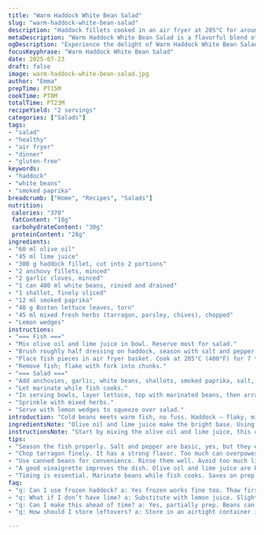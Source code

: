 ```yaml
---
title: "Warm Haddock White Bean Salad"
slug: "warm-haddock-white-bean-salad"
description: "Haddock fillets cooked in an air fryer at 205°C for around 8 minutes, then flaked. White beans marinated with anchovy paste, garlic, shallots, and smoked paprika. Mixed with torn Boston lettuce and fresh herbs like tarragon and parsley. Dressed with a citrusy vinaigrette of olive oil and lime juice. Served with lemon wedges to squeeze over. No nuts, dairy, gluten or eggs."
metaDescription: "Warm Haddock White Bean Salad is a flavorful blend of flaky fish, marinated beans, and fresh greens. Perfect for a light meal."
ogDescription: "Experience the delight of Warm Haddock White Bean Salad. Fresh, zesty, and packed with protein, it's a must-try."
focusKeyphrase: "Warm Haddock White Bean Salad"
date: 2025-07-23
draft: false
image: warm-haddock-white-bean-salad.jpg
author: "Emma"
prepTime: PT15M
cookTime: PT8M
totalTime: PT23M
recipeYield: "2 servings"
categories: ["Salads"]
tags:
- "salad"
- "healthy"
- "air fryer"
- "dinner"
- "gluten-free"
keywords:
- "haddock"
- "white beans"
- "smoked paprika"
breadcrumb: ["Home", "Recipes", "Salads"]
nutrition: 
 calories: "370"
 fatContent: "18g"
 carbohydrateContent: "30g"
 proteinContent: "28g"
ingredients:
- "60 ml olive oil"
- "45 ml lime juice"
- "300 g haddock fillet, cut into 2 portions"
- "2 anchovy fillets, minced"
- "2 garlic cloves, minced"
- "1 can 400 ml white beans, rinsed and drained"
- "1 shallot, finely sliced"
- "12 ml smoked paprika"
- "40 g Boston lettuce leaves, torn"
- "45 ml mixed fresh herbs (tarragon, parsley, chives), chopped"
- "Lemon wedges"
instructions:
- "=== Fish ==="
- "Mix olive oil and lime juice in bowl. Reserve most for salad."
- "Brush roughly half dressing on haddock, season with salt and pepper."
- "Place fish pieces in air fryer basket. Cook at 205°C (400°F) for 7 to 9 minutes, longer if thick."
- "Remove fish; flake with fork into chunks."
- "=== Salad ==="
- "Add anchovies, garlic, white beans, shallots, smoked paprika, salt, and pepper to remaining dressing. Stir well."
- "Let marinate while fish cooks."
- "In serving bowls, layer lettuce, top with marinated beans, then arrange flaked haddock on top."
- "Sprinkle with mixed herbs."
- "Serve with lemon wedges to squeeze over salad."
introduction: "Cold beans meets warm fish, no fuss. Haddock — flaky, mild — air fried. Brushed with lime oil, light, bright. Anchovies ground down, sharpness hidden in smooth beans. Shallots give a bit of crunch, garlic punches through. Smoked paprika twists smoky into the mix, sweet yet deep. Boston lettuce torn, crisp and fresh. Herbs chopped, mingling with mint replaced by tarragon — subtle anise. Citrus laces everything, lemon wedges squeezed at the table. Quick, clean, packed with protein and fibre. No gluten, lactose, eggs, nuts. Just air fryer and a bowl. Simple layers, textural pockets. Fork in. Fish flakes, beans smooth, lettuce crisp. Each bite different. Warm-white beans, zingy oil, herbal freshness. No leftovers here."
ingredientsNote: "Olive oil and lime juice make the bright base. Using lime instead of lemon adds a zestier citrus note that pairs well with smoked paprika. Replace anchovy fillets with 12 ml anchovy paste — easier to dissolve evenly into the dressing. Smoked paprika takes the place of sweet paprika to add subtle smokiness and complexity. Boston lettuce stays for crunch and color, but swap mint for tarragon for a more aromatic herbal touch — tarragon’s anise flavor contrasts the fish smoothly. Shallots add mild sharpness and crunch; garlic boosts pungency with raw garlic providing a punch. Use canned white beans (navy or cannellini) drained well to soak the dressing. Measure herbs finely chopped and keep lemon wedges on hand so diners brighten the plate to taste."
instructionsNote: "Start by mixing the olive oil and lime juice, this citrus-oil base brightens both fish and beans. Reserve most of it for marinating the beans later. Brush the fish lightly with half this dressing, season simply with salt and pepper. Then cook in a preheated air fryer at a slightly higher 205°C for around 7 to 9 minutes, adjusting time for the thickness of your fillets. Flake the fish gently when done, keeping chunks intact for texture. Meanwhile, to the remaining dressing add minced anchovy paste (or chopped anchovy fillets), garlic, smoked paprika, shallots, and white beans. This blend marinates while the fish cooks, allowing flavors to marry. Build the salad bowls with torn Boston lettuce first — a base of fresh crunch. Spoon on the bean mixture, then add flaked haddock on top. Scatter the mixed herbs last for freshness and aroma. Serve with lemon wedges for optional acidity. Timing overlaps well — marinate beans as fish cooks to save time. Forks in."
tips:
- "Season the fish properly. Salt and pepper are basic, yes, but they elevate the flavor. Brush on the lime oil well. That helps too. Marinating beans adds plenty of flavor. Just time it right for the best taste. Smoked paprika gives depth. Heavy dose brings warmth to the dish."
- "Chop tarragon finely. It has a strong flavor. Too much can overpower. Mix it well with other herbs. Balance is key. Shallots and garlic add nice contrast. Shallots are milder. Garlic brings punch. Use both. Keep texture in mind. Crisp lettuce balances soft fish. Fresh contrasts."
- "Use canned beans for convenience. Rinse them well. Avoid too much liquid. You want a nice, absorbing texture. Flaked fish should stay chunky. Don’t tear too small. It needs to stand out in the salad. Layer ingredients thoughtfully. First the lettuce, then beans, fish on top."
- "A good vinaigrette improves the dish. Olive oil and lime juice are bright. Adjust ratios to taste. Preference matters here. Lemon wedges are optional at serving. Fresh squeeze can enhance flavors directly. Keep in mind acidity is vital. Balance it with the beans."
- "Timing is essential. Marinate beans while fish cooks. Saves on prep. Cook fish just enough. Don’t overdo it. Aim for flakiness. Timing overlaps perfectly."
faq:
- "q: Can I use frozen haddock? a: Yes frozen works fine too. Thaw first. Cook slightly longer though. Adjust air fryer time accordingly. Just ensure it flakes easily."
- "q: What if I don’t have lime? a: Substitute with lemon juice. Slightly different flavor but still good. Orange juice can work too. More sweetness though. Experiment and see what you like."
- "q: Can I make this ahead of time? a: Yes, partially prep. Beans can marinate earlier. Store separately. Fresh lettuce stays crisp longer if added just before eating. Keep fish for last."
- "q: How should I store leftovers? a: Store in an airtight container in the fridge. Best within a day or two. Freshness fades quickly. Beans stay good longer than fish."

---
```

